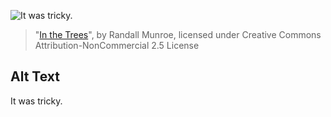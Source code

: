 ![It was tricky.](https://imgs.xkcd.com/comics/in_the_trees.jpg)
> "[In the Trees](https://xkcd.com/71/)", by Randall Munroe, licensed under Creative Commons Attribution-NonCommercial 2.5 License

## Alt Text
It was tricky.
